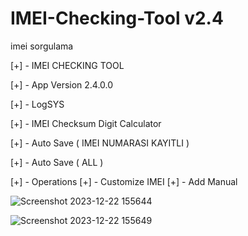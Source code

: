 # IMEI-Checking-Tool v2.4
imei sorgulama


[+] - IMEI CHECKING TOOL

[+] - App Version 2.4.0.0

[+] - LogSYS

[+] - IMEI Checksum Digit Calculator

[+] - Auto Save ( IMEI NUMARASI KAYITLI )

[+] - Auto Save ( ALL )

[+] - Operations
[+] - Customize IMEI
[+] - Add Manual 



![Screenshot 2023-12-22 155644](https://github.com/abboodan/IMEI-Checking-Tool/assets/33934739/5a420f2a-7164-4f47-8079-d69fb5cd506f)


![Screenshot 2023-12-22 155649](https://github.com/abboodan/IMEI-Checking-Tool/assets/33934739/31e8271b-15fe-4307-8d8e-6aac0a45e3e9)
